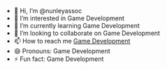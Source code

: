 - 👋 Hi, I’m @nunleyassoc
- 👀 I’m interested in Game Development
- 🌱 I’m currently learning Game Development
- 💞️ I’m looking to collaborate on Game Development
- 📫 How to reach me [Game Development](https://www.youtube.com/@parker_dev)
- 😄 Pronouns: Game Development
- ⚡ Fun fact: Game Development

<!---
nunleyassoc/nunleyassoc is a ✨ special ✨ repository because its `README.md` (this file) appears on your GitHub profile.
You can click the Preview link to take a look at your changes.
--->

